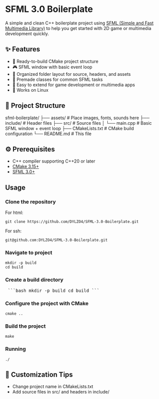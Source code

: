 # SFML 3.0 Boilerplate

A simple and clean C++ boilerplate project using [SFML (Simple and Fast Multimedia Library)](https://www.sfml-dev.org/) to help you get started with 2D game or multimedia development quickly.

## ✨ Features

- 🚀 Ready-to-build CMake project structure
- 🎮 SFML window with basic event loop
- 📁 Organized folder layout for source, headers, and assets
- 🧩 Premade classes for common SFML tasks
- 🧪 Easy to extend for game development or multimedia apps
- 🔧 Works on Linux

## 🧱 Project Structure

sfml-boilerplate/
├── assets/ # Place images, fonts, sounds here
├── include/ # Header files
├── src/ # Source files
│ └── main.cpp # Basic SFML window + event loop
├── CMakeLists.txt # CMake build configuration
└── README.md # This file

## ⚙️ Prerequisites

- C++ compiler supporting C++20 or later
- [CMake 3.15+](https://cmake.org/)
- [SFML 3.0+](https://www.sfml-dev.org/)

## Usage

### Clone the repository

For html:

 <pre><code>git clone https://github.com/DYLZO4/SFML-3.0-Boilerplate.git <new-directory-name></code></pre>

For ssh:

  <pre><code>git@github.com:DYLZO4/SFML-3.0-Boilerplate.git <new-directory-name></code></pre>

### Navigate to project
<pre><code>mkdir -p build
cd build</code></pre>

### Create a build directory
<pre> ```bash mkdir -p build cd build ``` </pre>

### Configure the project with CMake
<pre><code>cmake ..</code></pre>

### Build the project
<pre><code>make</code></pre>

### Running
<pre><code>./<project-name></code></pre>

## 🧰 Customization Tips
- Change project name in CMakeLists.txt
- Add source files in src/ and headers in include/
